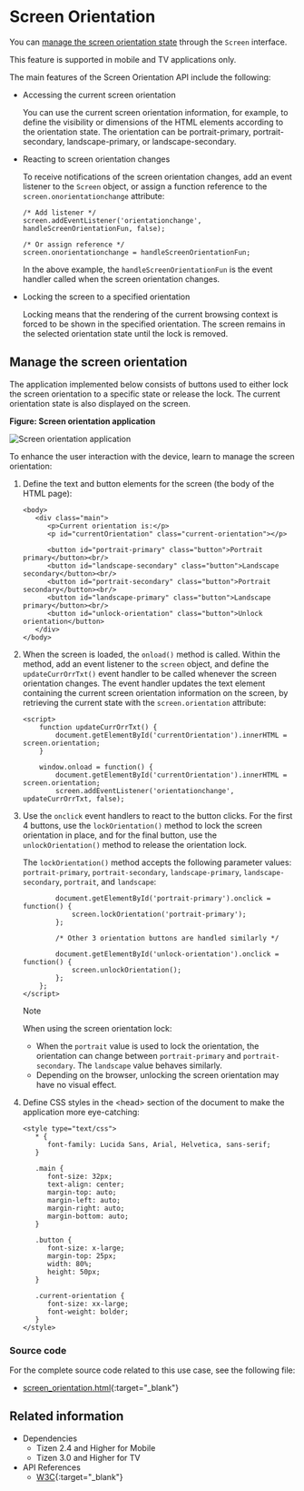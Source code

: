 # Screen Orientation

You can [manage the screen orientation state](#managing-the-screen-orientation) through the `Screen` interface.

This feature is supported in mobile and TV applications only.

The main features of the Screen Orientation API include the following:

- Accessing the current screen orientation

  You can use the current screen orientation information, for example, to define the visibility or dimensions of the HTML elements according to the orientation state. The orientation can be portrait-primary, portrait-secondary, landscape-primary, or landscape-secondary.

- Reacting to screen orientation changes

  To receive notifications of the screen orientation changes, add an event listener to the `Screen` object, or assign a function reference to the `screen.onorientationchange` attribute:

  ```
  /* Add listener */
  screen.addEventListener('orientationchange', handleScreenOrientationFun, false);

  /* Or assign reference */
  screen.onorientationchange = handleScreenOrientationFun;
  ```

  In the above example, the `handleScreenOrientationFun` is the event handler called when the screen orientation changes.

- Locking the screen to a specified orientation

  Locking means that the rendering of the current browsing context is forced to be shown in the specified orientation. The screen remains in the selected orientation state until the lock is removed.

## Manage the screen orientation

The application implemented below consists of buttons used to either lock the screen orientation to a specific state or release the lock. The current orientation state is also displayed on the screen.

**Figure: Screen orientation application**

![Screen orientation application](./media/screen_orientation.png)

To enhance the user interaction with the device, learn to manage the screen orientation:

1. Define the text and button elements for the screen (the body of the HTML page):

   ```
   <body>
      <div class="main">
         <p>Current orientation is:</p>
         <p id="currentOrientation" class="current-orientation"></p>

         <button id="portrait-primary" class="button">Portrait primary</button><br/>
         <button id="landscape-secondary" class="button">Landscape secondary</button><br/>
         <button id="portrait-secondary" class="button">Portrait secondary</button><br/>
         <button id="landscape-primary" class="button">Landscape primary</button><br/>
         <button id="unlock-orientation" class="button">Unlock orientation</button>
      </div>
   </body>
   ```

2. When the screen is loaded, the `onload()` method is called. Within the method, add an event listener to the `screen` object, and define the `updateCurrOrrTxt()` event handler to be called whenever the screen orientation changes. The event handler updates the text element containing the current screen orientation information on the screen, by retrieving the current state with the `screen.orientation` attribute:

   ```
   <script>
       function updateCurrOrrTxt() {
           document.getElementById('currentOrientation').innerHTML = screen.orientation;
       }

       window.onload = function() {
           document.getElementById('currentOrientation').innerHTML = screen.orientation;
           screen.addEventListener('orientationchange', updateCurrOrrTxt, false);
   ```

3. Use the `onclick` event handlers to react to the button clicks. For the first 4 buttons, use the `lockOrientation()` method to lock the screen orientation in place, and for the final button, use the `unlockOrientation()` method to release the orientation lock.

   The `lockOrientation()` method accepts the following parameter values: `portrait-primary`, `portrait-secondary`, `landscape-primary`, `landscape-secondary`, `portrait`, and `landscape`:

   ```
           document.getElementById('portrait-primary').onclick = function() {
               screen.lockOrientation('portrait-primary');
           };

           /* Other 3 orientation buttons are handled similarly */

           document.getElementById('unlock-orientation').onclick = function() {
               screen.unlockOrientation();
           };
       };
   </script>
   ```

   > [!NOTE]
   > When using the screen orientation lock:  
   > - When the `portrait` value is used to lock the orientation, the orientation can change between `portrait-primary` and `portrait-secondary`. The `landscape` value behaves similarly.  
   > - Depending on the browser, unlocking the screen orientation may have no visual effect.

4. Define CSS styles in the &lt;head&gt; section of the document to make the application more eye-catching:

   ```
   <style type="text/css">
      * {
         font-family: Lucida Sans, Arial, Helvetica, sans-serif;
      }

      .main {
         font-size: 32px;
         text-align: center;
         margin-top: auto;
         margin-left: auto;
         margin-right: auto;
         margin-bottom: auto;
      }

      .button {
         font-size: x-large;
         margin-top: 25px;
         width: 80%;
         height: 50px;
      }

      .current-orientation {
         font-size: xx-large;
         font-weight: bolder;
      }
   </style>
   ```

### Source code

For the complete source code related to this use case, see the following file:

- [screen_orientation.html](http://download.tizen.org/misc/examples/w3c_html5/device/the_screen_orientation_api){:target="_blank"}

## Related information
* Dependencies
  - Tizen 2.4 and Higher for Mobile
  - Tizen 3.0 and Higher for TV
* API References
  - [W3C](https://www.w3.org/TR/screen-orientation/){:target="_blank"}
